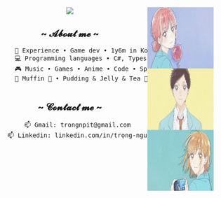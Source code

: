 <div align="center">
<!-- <img src="https://github.com/innng/innng/assets/26755058/5e0ce0fb-c544-4f8c-a307-5849165746d0" height ="450"  width="30%" align="right" /> -->
<img src="https://github.com/trongnguyen2801/trongnguyen2801/blob/8a31dd01297bdb8aade230d1fff805ba7262fac2/Ao%20no%20Hako.jpeg" height ="420"  width="30%" align="right" />
<img src= "https://readme-typing-svg.demolab.com?font=Sixtyfour+Convergence&size=15&duration=2000&pause=200&center=true&multiline=true&width=500&lines=Hello+Hello;I'm+a+game+developer+with+Unity" />
<div>
  
<h2 align="center"> ~ 𝓐𝓫𝓸𝓾𝓽 𝓶𝓮 ~ </h2>
<div align="center">
  <pre>
      💼 Experience • Game dev • 1y6m in Kong Software, 4m in Rainbow Studio
      💻 Programming languages • C#, Typescript, Javascript
      🎮 Music • Games • Anime • Code • Sport
      🐾 Muffin 🐰 • Pudding & Jelly & Tea 🐤🐥
  </pre>
    </div>
<div align="center">
  <h2 align="center"> ~ 𝓒𝓸𝓷𝓽𝓪𝓬𝓽 𝓶𝓮 ~ </h2>
  <pre>
    📫 Gmail: trongnpit@gmail.com
    📫 Linkedin: linkedin.com/in/trọng-nguyễn-7a052a270
</pre>
  </div>
<br><br>

<!--
  <div style="display: flex; width: 100%;">
    <div style="width: 75%; background-color: lightblue; padding: 20px; align="center"">
      <img src="https://i.pinimg.com/originals/8d/4b/77/8d4b77c44b7a68c0fd609411e2c0ec3c.gif" />
    </div>
    <div style="width: 25%; background-color: lightgreen; padding: 20px;">
  </div>
-->
